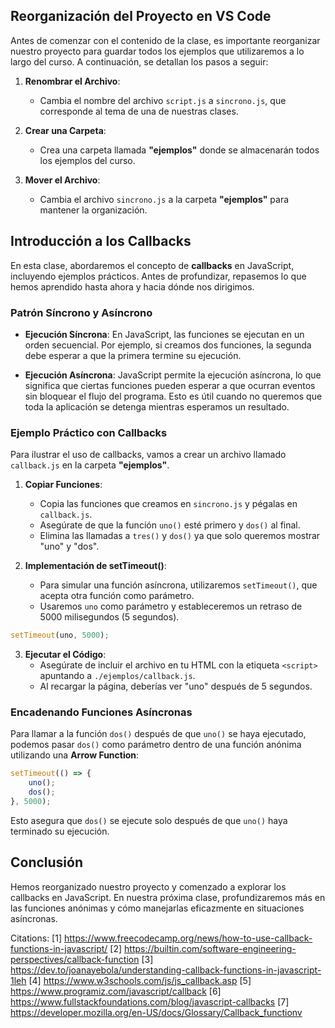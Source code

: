 ## Reorganización del Proyecto en VS Code

Antes de comenzar con el contenido de la clase, es importante reorganizar nuestro proyecto para guardar todos los ejemplos que utilizaremos a lo largo del curso. A continuación, se detallan los pasos a seguir:

1. **Renombrar el Archivo**:
   - Cambia el nombre del archivo `script.js` a `sincrono.js`, que corresponde al tema de una de nuestras clases.

2. **Crear una Carpeta**:
   - Crea una carpeta llamada **"ejemplos"** donde se almacenarán todos los ejemplos del curso.

3. **Mover el Archivo**:
   - Cambia el archivo `sincrono.js` a la carpeta **"ejemplos"** para mantener la organización.

## Introducción a los Callbacks

En esta clase, abordaremos el concepto de **callbacks** en JavaScript, incluyendo ejemplos prácticos. Antes de profundizar, repasemos lo que hemos aprendido hasta ahora y hacia dónde nos dirigimos.

### Patrón Síncrono y Asíncrono

- **Ejecución Síncrona**: En JavaScript, las funciones se ejecutan en un orden secuencial. Por ejemplo, si creamos dos funciones, la segunda debe esperar a que la primera termine su ejecución.
  
- **Ejecución Asíncrona**: JavaScript permite la ejecución asíncrona, lo que significa que ciertas funciones pueden esperar a que ocurran eventos sin bloquear el flujo del programa. Esto es útil cuando no queremos que toda la aplicación se detenga mientras esperamos un resultado.

### Ejemplo Práctico con Callbacks

Para ilustrar el uso de callbacks, vamos a crear un archivo llamado `callback.js` en la carpeta **"ejemplos"**.

1. **Copiar Funciones**:
   - Copia las funciones que creamos en `sincrono.js` y pégalas en `callback.js`.
   - Asegúrate de que la función `uno()` esté primero y `dos()` al final.
   - Elimina las llamadas a `tres()` y `dos()` ya que solo queremos mostrar "uno" y "dos".

2. **Implementación de setTimeout()**:
   - Para simular una función asíncrona, utilizaremos `setTimeout()`, que acepta otra función como parámetro.
   - Usaremos `uno` como parámetro y estableceremos un retraso de 5000 milisegundos (5 segundos).

```javascript
setTimeout(uno, 5000);
```

3. **Ejecutar el Código**:
   - Asegúrate de incluir el archivo en tu HTML con la etiqueta `<script>` apuntando a `./ejemplos/callback.js`.
   - Al recargar la página, deberías ver "uno" después de 5 segundos.

### Encadenando Funciones Asíncronas

Para llamar a la función `dos()` después de que `uno()` se haya ejecutado, podemos pasar `dos()` como parámetro dentro de una función anónima utilizando una **Arrow Function**:

```javascript
setTimeout(() => {
    uno();
    dos();
}, 5000);
```

Esto asegura que `dos()` se ejecute solo después de que `uno()` haya terminado su ejecución.

## Conclusión

Hemos reorganizado nuestro proyecto y comenzado a explorar los callbacks en JavaScript. En nuestra próxima clase, profundizaremos más en las funciones anónimas y cómo manejarlas eficazmente en situaciones asíncronas.

Citations:
[1] https://www.freecodecamp.org/news/how-to-use-callback-functions-in-javascript/
[2] https://builtin.com/software-engineering-perspectives/callback-function
[3] https://dev.to/joanayebola/understanding-callback-functions-in-javascript-1leh
[4] https://www.w3schools.com/js/js_callback.asp
[5] https://www.programiz.com/javascript/callback
[6] https://www.fullstackfoundations.com/blog/javascript-callbacks
[7] https://developer.mozilla.org/en-US/docs/Glossary/Callback_functionv